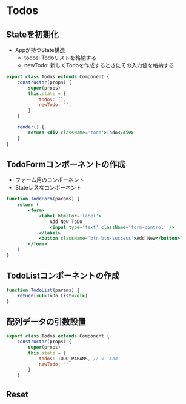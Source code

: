 # Todos

## Stateを初期化

- Appが持つState構造
    - todos: Todoリストを格納する
    - newTodo: 新しくTodoを作成するときにその入力値を格納する

```jsx
export class Todos extends Component {
	constructor(props) {
		super(props)
		this.state = {
			todos: [],
			newTodo: '',
		}
	}

	render() {
		return <div className='todo'>Todo</div>
	}
}
```

## TodoFormコンポーネントの作成

- フォーム用のコンポーネント
- Stateレスなコンポーネント

```jsx
function TodoForm(params) {
	return (
        <form>
            <label htmlFor='label'>
                Add New ToDo
                <input type='text' className='form-control' />
            </label>
            <button className='btn btn-success'>Add New</button>
        </form>
	)
}
```

## TodoListコンポーネントの作成

```jsx
function TodoList(params) {
	retuen(<ul>ToDo List</ul>)
}
```

## 配列データの引数設置

```jsx
export class Todos extends Component {
	constructor(props) {
		super(props)
		this.state = {
			todos: TODO_PARAMS, // <- Add
			newTodo: '',
		}
	}
```

##  Reset
